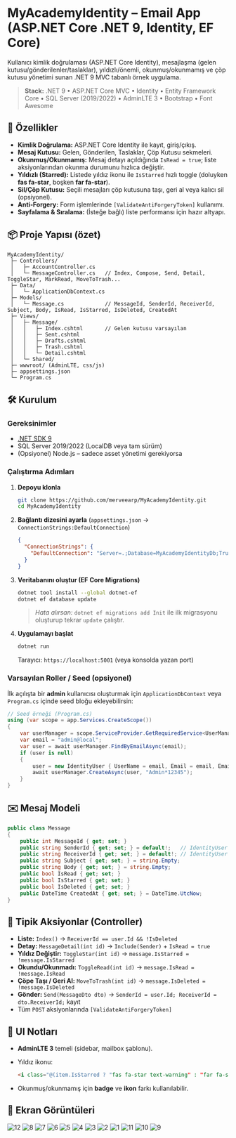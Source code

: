 # MyAcademyIdentity – Email App (ASP.NET Core .NET 9, Identity, EF Core)

Kullanıcı kimlik doğrulaması (ASP.NET Core Identity), mesajlaşma (gelen kutusu/gönderilenler/taslaklar), yıldızlı/önemli, okunmuş/okunmamış ve çöp kutusu yönetimi sunan .NET 9 MVC tabanlı örnek uygulama.

> **Stack:** .NET 9 • ASP.NET Core MVC • Identity • Entity Framework Core • SQL Server (2019/2022) • AdminLTE 3 • Bootstrap • Font Awesome

## 🚀 Özellikler

* **Kimlik Doğrulama:** ASP.NET Core Identity ile kayıt, giriş/çıkış.
* **Mesaj Kutusu:** Gelen, Gönderilen, Taslaklar, Çöp Kutusu sekmeleri.
* **Okunmuş/Okunmamış:** Mesaj detayı açıldığında `IsRead = true`; liste aksiyonlarından okunma durumunu hızlıca değiştir.
* **Yıldızlı (Starred):** Listede yıldız ikonu ile `IsStarred` hızlı toggle (doluyken **fas fa-star**, boşken **far fa-star**).
* **Sil/Çöp Kutusu:** Seçili mesajları çöp kutusuna taşı, geri al veya kalıcı sil (opsiyonel).
* **Anti‑Forgery:** Form işlemlerinde `[ValidateAntiForgeryToken]` kullanımı.
* **Sayfalama & Sıralama:** (İsteğe bağlı) liste performansı için hazır altyapı.

## 📦 Proje Yapısı (özet)

```
MyAcademyIdentity/
 ├─ Controllers/
 │   ├─ AccountController.cs
 │   └─ MessageController.cs   // Index, Compose, Send, Detail, ToggleStar, MarkRead, MoveToTrash...
 ├─ Data/
 │   └─ ApplicationDbContext.cs
 ├─ Models/
 │   └─ Message.cs             // MessageId, SenderId, ReceiverId, Subject, Body, IsRead, IsStarred, IsDeleted, CreatedAt
 ├─ Views/
 │   ├─ Message/
 │   │   ├─ Index.cshtml       // Gelen kutusu varsayılan
 │   │   ├─ Sent.cshtml
 │   │   ├─ Drafts.cshtml
 │   │   ├─ Trash.cshtml
 │   │   └─ Detail.cshtml
 │   └─ Shared/
 ├─ wwwroot/ (AdminLTE, css/js)
 ├─ appsettings.json
 └─ Program.cs
```

## 🛠️ Kurulum

### Gereksinimler

* [.NET SDK 9](https://dotnet.microsoft.com/)
* SQL Server 2019/2022 (LocalDB veya tam sürüm)
* (Opsiyonel) Node.js – sadece asset yönetimi gerekiyorsa

### Çalıştırma Adımları

1. **Depoyu klonla**

   ```bash
   git clone https://github.com/merveearp/MyAcademyIdentity.git
   cd MyAcademyIdentity
   ```
2. **Bağlantı dizesini ayarla** (`appsettings.json` → `ConnectionStrings:DefaultConnection`)

   ```json
   {
     "ConnectionStrings": {
       "DefaultConnection": "Server=.;Database=MyAcademyIdentityDb;Trusted_Connection=True;TrustServerCertificate=True;"
     }
   }
   ```
3. **Veritabanını oluştur (EF Core Migrations)**

   ```bash
   dotnet tool install --global dotnet-ef
   dotnet ef database update
   ```

   > *Hata alırsan:* `dotnet ef migrations add Init` ile ilk migrasyonu oluşturup tekrar `update` çalıştır.
4. **Uygulamayı başlat**

   ```bash
   dotnet run
   ```

   Tarayıcı: `https://localhost:5001` (veya konsolda yazan port)

### Varsayılan Roller / Seed (opsiyonel)

İlk açılışta bir **admin** kullanıcısı oluşturmak için `ApplicationDbContext` veya `Program.cs` içinde seed bloğu ekleyebilirsin:

```csharp
// Seed örneği (Program.cs)
using (var scope = app.Services.CreateScope())
{
    var userManager = scope.ServiceProvider.GetRequiredService<UserManager<IdentityUser>>();
    var email = "admin@local";
    var user = await userManager.FindByEmailAsync(email);
    if (user is null)
    {
        user = new IdentityUser { UserName = email, Email = email, EmailConfirmed = true };
        await userManager.CreateAsync(user, "Admin*12345");
    }
}
```

## ✉️ Mesaj Modeli

```csharp
public class Message
{
    public int MessageId { get; set; }
    public string SenderId { get; set; } = default!;   // IdentityUser FK
    public string ReceiverId { get; set; } = default!; // IdentityUser FK
    public string Subject { get; set; } = string.Empty;
    public string Body { get; set; } = string.Empty;
    public bool IsRead { get; set; }
    public bool IsStarred { get; set; }
    public bool IsDeleted { get; set; }
    public DateTime CreatedAt { get; set; } = DateTime.UtcNow;
}
```

## 🔄 Tipik Aksiyonlar (Controller)

* **Liste:** `Index()` → `ReceiverId == user.Id && !IsDeleted`
* **Detay:** `MessageDetail(int id)` → `Include(Sender)` + `IsRead = true`
* **Yıldız Değiştir:** `ToggleStar(int id)` → `message.IsStarred = !message.IsStarred`
* **Okundu/Okunmadı:** `ToggleRead(int id)` → `message.IsRead = !message.IsRead`
* **Çöpe Taşı / Geri Al:** `MoveToTrash(int id)` → `message.IsDeleted = !message.IsDeleted`
* **Gönder:** `Send(MessageDto dto)` → `SenderId = user.Id; ReceiverId = dto.ReceiverId;` kayıt
* Tüm `POST` aksiyonlarında `[ValidateAntiForgeryToken]`

## 🧩 UI Notları

* **AdminLTE 3** temeli (sidebar, mailbox şablonu).
* Yıldız ikonu:


  ```html
  <i class="@(item.IsStarred ? "fas fa-star text-warning" : "far fa-star text-muted")"></i>
  ```
* Okunmuş/okunmamış için **badge** ve **ikon** farkı kullanılabilir.

## 📸 Ekran Görüntüleri
![12](https://github.com/user-attachments/assets/de927691-c34d-45c9-9fab-3d8c772e25b7)
![8](https://github.com/user-attachments/assets/15c40bad-32dc-44aa-a6d3-7f4d817d6e1e)
![7](https://github.com/user-attachments/assets/18402606-48e1-4d5e-8a3a-f0d5f3d5ccb7)
![6](https://github.com/user-attachments/assets/dadfddbe-483e-43d4-9c9c-da8869ab93f4)
![5](https://github.com/user-attachments/assets/af7795f4-10f9-42cf-b083-a94fb1a4b5ac)
![4](https://github.com/user-attachments/assets/a534ca02-a301-4cbc-b022-a3e562442734)
![3](https://github.com/user-attachments/assets/b2d320a0-eb0e-4572-822e-2a5d1b240e50)
![2](https://github.com/user-attachments/assets/b7f7c89d-b137-41c6-a41b-3fd07d9c69f5)
![1](https://github.com/user-attachments/assets/5e74394d-f1ff-4b77-822b-ded00e05975d)
![11](https://github.com/user-attachments/assets/33f6f07a-fb90-429f-a070-18ae5edca770)
![10](https://github.com/user-attachments/assets/22c25590-117d-467b-89c5-40b93ba450d8)
![9](https://github.com/user-attachments/assets/7870b531-8c01-4949-83dc-b6e1f4591089)

